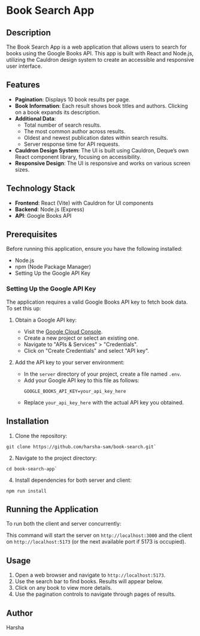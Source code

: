 # Book Search App

## Description

The Book Search App is a web application that allows users to search for books using the Google Books API. This app is built with React and Node.js, utilizing the Cauldron design system to create an accessible and responsive user interface.

## Features

- **Pagination**: Displays 10 book results per page.
- **Book Information**: Each result shows book titles and authors. Clicking on a book expands its description.
- **Additional Data**:
  - Total number of search results.
  - The most common author across results.
  - Oldest and newest publication dates within search results.
  - Server response time for API requests.
- **Cauldron Design System**: The UI is built using Cauldron, Deque’s own React component library, focusing on accessibility.
- **Responsive Design**: The UI is responsive and works on various screen sizes.

## Technology Stack

- **Frontend**: React (Vite) with Cauldron for UI components
- **Backend**: Node.js (Express)
- **API**: Google Books API

## Prerequisites

Before running this application, ensure you have the following installed:
- Node.js
- npm (Node Package Manager)
- Setting Up the Google API Key

### Setting Up the Google API Key

The application requires a valid Google Books API key to fetch book data. To set this up:

1. Obtain a Google API key:
   - Visit the [Google Cloud Console](https://console.cloud.google.com/).
   - Create a new project or select an existing one.
   - Navigate to "APIs & Services" > "Credentials".
   - Click on "Create Credentials" and select "API key". 

2. Add the API key to your server environment:
   - In the `server` directory of your project, create a file named `.env`.
   - Add your Google API key to this file as follows:
     ```
     GOOGLE_BOOKS_API_KEY=your_api_key_here
     ```
   - Replace `your_api_key_here` with the actual API key you obtained.

## Installation

1. Clone the repository:
  ```
  git clone https://github.com/harsha-sam/book-search.git`
  ```
2. Navigate to the project directory:
  ```
  cd book-search-app`
  ```
4. Install dependencies for both server and client:
  ```
  npm run install
  ```

## Running the Application

To run both the client and server concurrently:

This command will start the server on `http://localhost:3000` and the client on `http://localhost:5173` (or the next available port if 5173 is occupied).

## Usage

1. Open a web browser and navigate to `http://localhost:5173`.
2. Use the search bar to find books. Results will appear below.
3. Click on any book to view more details.
4. Use the pagination controls to navigate through pages of results.

## Author

Harsha
